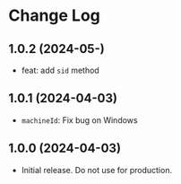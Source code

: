 # Change Log

## 1.0.2 (2024-05-)

- feat: add `sid` method

## 1.0.1 (2024-04-03)

- `machineId`: Fix bug on Windows

## 1.0.0 (2024-04-03)

- Initial release. Do not use for production.
